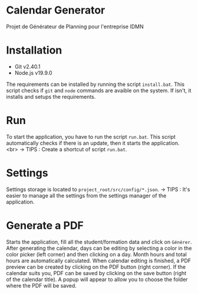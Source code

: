 # Calendar Generator
Projet de Générateur de Planning pour l'entreprise IDMN

# Installation
- Git v2.40.1
- Node.js v19.9.0

The requirements can be installed by running the script ``install.bat``.
This script checks if ``git`` and ``node`` commands are avaible on the system. If isn't, it installs and setups the requirements.

# Run
To start the application, you have to run the script ``run.bat``.
This script automatically checks if there is an update, then it starts the application.
<br\>
-> TIPS : Create a shortcut of script ``run.bat``.

# Settings
Settings storage is located to ``project_root/src/config/*.json``.
-> TIPS : It's easier to manage all the settings from the settings manager of the application.

# Generate a PDF
Starts the application, fill all the student/formation data and click on ``Générer``.
After generating the calendar, days can be editing by selecting a color in the color picker (left corner) and then clicking on a day.
Month hours and total hours are automatically calculated.
When calendar editing is finished, a PDF preview can be created by clicking on the PDF button (right corner).
If the calendar suits you, PDF can be saved by clicking on the save button (right of the calendar title).
A popup will appear to allow you to choose the folder where the PDF will be saved.
